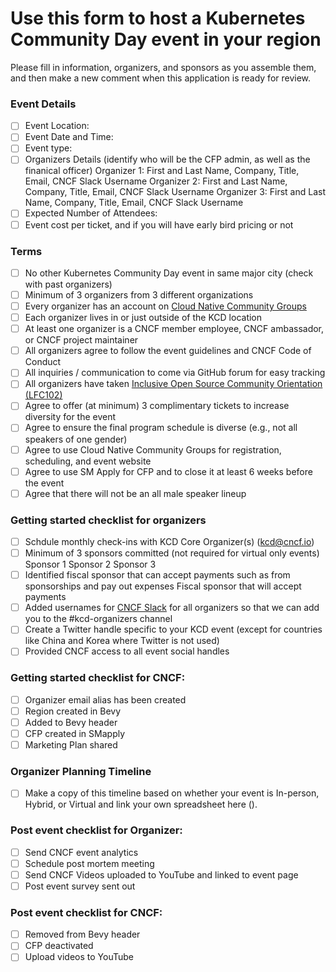 # Use this form to host a Kubernetes Community Day event in your region
Please fill in information, organizers, and sponsors as you assemble them, and then make a new comment when this application is ready for review.

### Event Details
* [ ] Event Location:
* [ ] Event Date and Time:
* [ ] Event type: <!-- chose virtual, hybrid, or in person -->
* [ ] Organizers Details (identify who will be the CFP admin, as well as the finanical officer)
Organizer 1: First and Last Name, Company, Title, Email, CNCF Slack Username
Organizer 2: First and Last Name, Company, Title, Email, CNCF Slack Username
Organizer 3: First and Last Name, Company, Title, Email, CNCF Slack Username
* [ ] Expected Number of Attendees:
* [ ] Event cost per ticket, and if you will have early bird pricing or not

### Terms

* [ ] No other Kubernetes Community Day event in same major city (check with past organizers)
* [ ] Minimum of 3 organizers from 3 different organizations
* [ ] Every organizer has an account on [Cloud Native Community Groups](https://community.cncf.io/)
* [ ] Each organizer lives in or just outside of the KCD location
* [ ] At least one organizer is a CNCF member employee, CNCF ambassador, or CNCF project maintainer
* [ ] All organizers agree to follow the event guidelines and CNCF Code of Conduct
* [ ] All inquiries / communication to come via GitHub forum for easy tracking
* [ ] All organizers have taken [Inclusive Open Source Community Orientation (LFC102)](https://training.linuxfoundation.org/training/inclusive-open-source-community-orientation-lfc102/)
* [ ] Agree to offer (at minimum) 3 complimentary tickets to increase diversity for the event
* [ ] Agree to ensure the final program schedule is diverse (e.g., not all speakers of one gender)
* [ ] Agree to use Cloud Native Community Groups for registration, scheduling, and event website
* [ ] Agree to use SM Apply for CFP and to close it at least 6 weeks before the event
* [ ] Agree that there will not be an all male speaker lineup

### Getting started checklist for organizers

* [ ] Schdule monthly check-ins with KCD Core Organizer(s) (kcd@cncf.io)
* [ ] Minimum of 3 sponsors committed (not required for virtual only events)
Sponsor 1
Sponsor 2
Sponsor 3
* [ ] Identified fiscal sponsor that can accept payments such as from sponsorships and pay out expenses
Fiscal sponsor that will accept payments
* [ ] Added usernames for [CNCF Slack](https://slack.cncf.io/) for all organizers so that we can add you to the #kcd-organizers channel
* [ ] Create a Twitter handle specific to your KCD event (except for countries like China and Korea where Twitter is not used)
* [ ] Provided CNCF access to all event social handles

### Getting started checklist for CNCF:
* [ ] Organizer email alias has been created
* [ ] Region created in Bevy
* [ ] Added to Bevy header
* [ ] CFP created in SMapply
* [ ] Marketing Plan shared

### Organizer Planning Timeline
* [ ] Make a copy of this timeline based on whether your event is In-person, Hybrid, or Virtual and link your own spreadsheet here ().

### Post event checklist for Organizer:
* [ ] Send CNCF event analytics
* [ ] Schedule post mortem meeting
* [ ] Send CNCF Videos uploaded to YouTube and linked to event page
* [ ] Post event survey sent out

### Post event checklist for CNCF:
* [ ] Removed from Bevy header
* [ ] CFP deactivated
* [ ] Upload videos to YouTube
